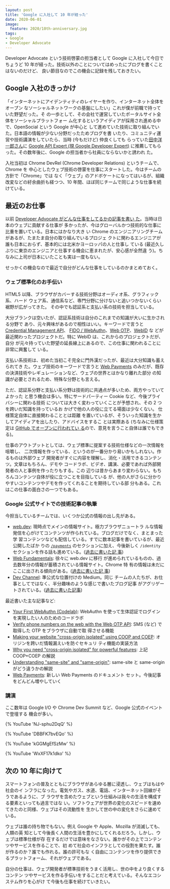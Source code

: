 ```yaml
---
layout: post
title: 'Google に入社して 10 年が経った'
date: 2020-06-01
image:
  feature: 2020/10th-anniversary.jpg
tags:
- Google
- Developer Advocate
---
```

Developer Advocate という技術啓蒙の担当者として Google に入社して今日でちょうど
10 年が経った。技術以外のことについてはめったにブログを書くことはないのだけど、
良い節目なのでこの機会に記録を残しておきたい。

<!-- excerpt -->

## Google 入社のきっかけ

「インターネットにアイデンティティのレイヤーを作り、インターネット全体をオープン
なソーシャルネットワークの基盤にしたい」これが僕が前職で持っていた野望だった。そ
の一歩として、その会社で運営していたポータルサイト全体をソーシャルプラットフォー
ム化するというアイディアが採用され進める中で、OpenSocial という Google が中心と
して進めていた技術に取り組んでいた。日本語の情報が少ない分野だったためブログを書
いたり、コミュニティ運営や技術講演をしていたら、当時 (今もだけど) 仲良くしても
らっていた[田中洋一郎さん](https://twitter.com/yoichiro)に [Google API Expert
(現 Google Developer Expert)](https://developers.google.com/community/experts)
に推薦してもらった。その数年後に、Google の担当者から社員にならないかと誘われ
た。

入社当初は Chrome DevRel (Chrome Developer Relations) というチームで、Chrome を
中心としたウェブ技術の啓蒙を仕事にスタートした。今はチームの方針で「Chrome」では
なく「ウェブ」のアドボケートになってはいるが、組織改変などの紆余曲折も経つつ、10
年間、ほぼ同じチームで同じような仕事を続けている。

## 最近のお仕事

以前 [Developer Advocate がどんな仕事をしてるかの記事を書い
た](/2013/04/google-developer-advocate.html)。当時は日本のウェブに貢献する仕事が
多かったが、今はグローバルかつ技術的な仕事に比重を置いている。日本にはかなり大き
い Chrome のエンジニアリングチームがあるが、たまたま自分の取り組んでいるプロジェ
クトに関わるエンジニアが誰も日本におらず、基本的には北米かヨーロッパの人と仕事し
ている (最近久しぶりに東京のエンジニアと仕事する機会に恵まれたが、安心感が全然違
う)。ちなみに上司が日本にいたことも実は一度もない。

せっかくの機会なので最近で自分がどんな仕事をしているのかまとめておく。

### ウェブ標準化のお手伝い

HTML5 以降、ブラウザがカバーする技術分野はオーディオ系、グラフィック系、ハード
ウェア系、通信系など、専門分野に分けないと追いつかないくらい裾野が広がってきた。
その中でも認証系と支払い系の技術を担当している。

大分ブランクは空いたが、認証系技術は自分のこれまでの知識が大いに生かされる分野で
あり、元々興味があるので相性はいい。キーワードで言うと [Credential Management
API](https://developers.google.com/web/updates/2016/04/credential-management-api)、
[FIDO / WebAuthn](https://developers.google.com/identity/fido/)、[Web
OTP](https://web.dev/web-otp/)、[WebID](https://github.com/samuelgoto/webid) な
どが最近関わったプロジェクトだ。特に WebID は、これからのプロジェクトだが、自分
が元々持っていた野望の延長線上にあるので、この仕事に関われることに非常に興奮して
いる。

支払い系技術は、初めた当初こそ完全に門外漢だったが、最近は大分知識も蓄えられてき
た。ウェブ技術のキーワードで言うと [Web Payments](https://g.co/dev/WebPayments/)
のみだが、既存の決済技術やレギュレーションなど、ウェブの世界とはかなり離れた部分
の知識が必要とされるため、特殊な分野とも言える。

ただ、認証系分野と支払い系分野は技術的に共通点が多いため、両方やっていてよかった
と思う機会は多い。特にサードパーティー Cookie など、今後プライバシーに関わる技術
については大きく変わっていくことが予想され、その 2 つを跨いだ知識を持っているお
かげで他の人の役に立てる場面は少なくない。 仕様策定自体に直接関わることとは距離
を置いているが、そういった知識を生かしてアイディアを出したり、アドバイスをするこ
とは実際ある (ちなみに仕様策定は [GitHub でオープンに行われてい
る](https://github.com/w3c/)ので、意見を言うこと自体は誰でもできる)。

仕事のアウトプットとしては、ウェブ標準に提案する技術仕様などの一次情報を咀嚼し、
二次情報を作っている、というのが一番分かり易いかもしれない。作るものは外部ウェブ
開発者がすぐに内容を理解し、消化・活用できるコンテンツ。文章はもちろん、デモや
コードラボ、ビデオ、講演、必要であれば外部開発者の人と事例を作ったりもする。この
辺りは昔からあまり変わらない。もちろんコンテンツ自体が役に立つことを目指している
が、他の人がさらに分かりやすいコンテンツやデモを作ってくれることを期待している部
分もある。これはこの仕事の面白さの一つでもある。

### Google 公式サイトでの技術記事の執筆

今担当しているチームでは、いくつか公式の情報の出し先がある。

* [web.dev](https://web.dev): 現時点でメインの情報サイト。極力ブラウザニュートラ
  ルな情報発信を心がけてコンテンツが作られている。ブログだけでなく、まとまった学
  習コンテンツなども配信している。すでに数本記事を書いているが、最近公開したばか
  りの [`/payments`](https://web.dev/payments/) のセクションに加え、今後新しく
  `/identity` セクションを作る話も進めている。([過去に書いた記
  事](https://web.dev/authors/agektmr/))
* [Web Fundamentals](https://developers.google.com/web/): 徐々に web.dev に移行
  が進められているものの、過去数年分の情報が蓄積されている情報サイト。Chrome 特
  有の情報は未だにここに出される傾向がある。([過去に書いた記
  事](https://developers.google.com/web/resources/contributors/agektmr))
* [Dev Channel](https://medium.com/dev-channel): 準公式な位置付けの Medium。同じ
  チームの人たちが、お仕事としてではなく、半分趣味のような感じで書いたブログ記事
  がアグリゲートされている。([過去に書いた記事](https://medium.com/@agektmr))

最近書いた主な記事など:

* [Your First WebAuthn
  (Codelab)](https://codelabs.developers.google.com/codelabs/webauthn-reauth/):
  WebAuthn を使って生体認証でログインを実現したい人のためのコードラボ
* [Verify phone numbers on the web with the Web OTP
  API](https://web.dev/web-otp/): SMS (など) で取得した OTP をブラウザに自動で取
  得させる機能
* [Making your website "cross-origin isolated" using COOP and
  COEP](https://web.dev/coop-coep/): オリジンを跨いだ情報漏えいを防ぐセキュリ
  ティ機能の実装方法
* [Why you need "cross-origin isolated" for powerful
  features](https://web.dev/why-coop-coep/): 上記 COOP+COEP の解説
* [Understanding "same-site" and
  "same-origin"](https://web.dev/same-site-same-origin/): same-site と
  same-origin がどう違うかの解説
* [Web Payments](https://web.dev/payments/): 新しい Web Payments のドキュメント
  セット。今後記事をどんどん増やしていく

### 講演

ここ数年は Google I/O や Chrome Dev Summit など、Google 公式のイベントで登壇する
機会が多い。

{% YouTube 'NJ-sphu2DqQ' %}

{% YouTube 'DBBFK7bvEQo' %}

{% YouTube 'kGGMgEfSzMw' %}

{% YouTube 'WxXF17k1dko' %}

## 次の 10 年に向けて

スマートフォンの普及とともにブラウザがあらゆる層に浸透し、ウェブはもはや社会のイ
ンフラになった。電気やガス、水道、電話、インターネット回線がそうであるように、ブ
ラウザを含めたウェブという仕組みは我々の生活を構成する要素といっても過言ではな
い。ソフトウェアが世界の変化のスピードを速めてきたのと同様、ウェブはその流動性を
生かして世の中の変化をさらに速めている。

ウェブは誰の持ち物でもない。例え Google や Apple、Mozilla が消滅しても、人類の英
知として今後長く人間の生活を豊かにしてくれるだろう。しかし、ウェブは標準仕様が存
在するだけでは意味をなさない。誰かがその上でコンテンツやサービスを作ることで、初
めて社会のインフラとしての役割を果たす。誰が作るのか？誰でも作れる。誰の許可もな
く自由にコンテンツを作り提供できるプラットフォーム、それがウェブである。

自分の仕事は、ウェブ開発者が標準技術をうまく活用し、世の中をより良くするコンテン
ツやサービスを作る手伝いをすることだと考えている。そんなエコシステム作りを心がけ
て今後も仕事を続けていきたい。
